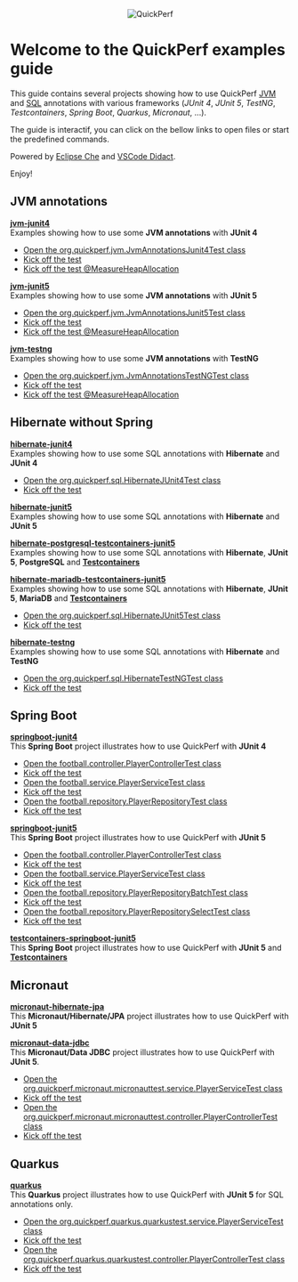 <div align="center">
<img src="https://pbs.twimg.com/profile_banners/926219963333038086/1518645789" alt="QuickPerf"/>
</div>

# Welcome to the QuickPerf examples guide
This guide contains several projects showing how to use QuickPerf [JVM](https://github.com/quick-perf/doc/wiki/JVM-annotations) and [SQL](https://github.com/quick-perf/doc/wiki/SQL-annotations) annotations with various frameworks (*JUnit 4*, *JUnit 5*, *TestNG*, *Testcontainers*, *Spring Boot*, *Quarkus*, *Micronaut*, ...).

The guide is interactif, you can click on the bellow links to open files or start the predefined commands.

Powered by [Eclipse Che](https://www.eclipse.org/che/) and [VSCode Didact](https://github.com/redhat-developer/vscode-didact).

Enjoy!

## JVM annotations

**[jvm-junit4](jvm-junit4/src/test/java/org/quickperf/jvm)**<br>
Examples showing how to use some **JVM annotations** with **JUnit 4**

- [Open the org.quickperf.jvm.JvmAnnotationsJunit4Test class](didact://?commandId=vscode.open&projectFilePath=quickperf-examples%2Fjvm-junit4%2Fsrc%2Ftest%2Fjava%2Forg%2Fquickperf%2Fjvm%2FJvmAnnotationsJunit4Test.java&number=2)
- [Kick off the test](didact://?commandId=workbench.action.tasks.runTask&text=JvmAnnotationsJunit4Test.java)
- [Kick off the test @MeasureHeapAllocation](didact://?commandId=workbench.action.tasks.runTask&text=JvmAnnotationsJunit4Test.java%20%2F%20%40MeasureHeapAllocation)

**[jvm-junit5](jvm-junit5/src/test/java/org/quickperf/jvm)**<br>
Examples showing how to use some **JVM annotations** with **JUnit 5**

- [Open the org.quickperf.jvm.JvmAnnotationsJunit5Test class](didact://?commandId=vscode.open&projectFilePath=quickperf-examples%2Fjvm-junit5%2Fsrc%2Ftest%2Fjava%2Forg%2Fquickperf%2Fjvm%2FJvmAnnotationsJunit5Test.java&number=2)
- [Kick off the test](didact://?commandId=workbench.action.tasks.runTask&text=JvmAnnotationsJunit5Test.java)
- [Kick off the test @MeasureHeapAllocation](didact://?commandId=workbench.action.tasks.runTask&text=JvmAnnotationsJunit5Test.java%20%2F%20%40MeasureHeapAllocation)

**[jvm-testng](jvm-testng/src/test/java/org/quickperf/jvm)**<br>
Examples showing how to use some **JVM annotations** with **TestNG**

- [Open the org.quickperf.jvm.JvmAnnotationsTestNGTest class](didact://?commandId=vscode.open&projectFilePath=quickperf-examples%2Fjvm-testng%2Fsrc%2Ftest%2Fjava%2Forg%2Fquickperf%2Fjvm%2FJvmAnnotationsTestNGTest.java&number=2)
- [Kick off the test](didact://?commandId=workbench.action.tasks.runTask&text=JvmAnnotationsTestNGTest.java)
- [Kick off the test @MeasureHeapAllocation](didact://?commandId=workbench.action.tasks.runTask&text=JvmAnnotationsTestNGTest.java%20%2F%20%40MeasureHeapAllocation)


## Hibernate without Spring

**[hibernate-junit4](hibernate-junit4)**<br>
Examples showing how to use some SQL annotations with **Hibernate** and **JUnit 4**

- [Open the org.quickperf.sql.HibernateJUnit4Test class](didact://?commandId=vscode.open&projectFilePath=quickperf-examples%2Fhibernate-junit4%2Fsrc%2Ftest%2Fjava%2Forg%2Fquickperf%2Fsql%2FHibernateJUnit4Test.java&number=2)
- [Kick off the test](didact://?commandId=workbench.action.tasks.runTask&text=Hibernate%20JUnit%204)

**[hibernate-junit5](hibernate-junit5)**<br>
Examples showing how to use some SQL annotations with **Hibernate** and **JUnit 5**

**[hibernate-postgresql-testcontainers-junit5](tc-postgresql-hibernate-junit5)**<br>
Examples showing how to use some SQL annotations with **Hibernate**, **JUnit 5**, **PostgreSQL** and [**Testcontainers**](https://www.testcontainers.org)

**[hibernate-mariadb-testcontainers-junit5](tc-mariadb-hibernate-junit5)**<br>
Examples showing how to use some SQL annotations with **Hibernate**, **JUnit 5**, **MariaDB** and [**Testcontainers**](https://www.testcontainers.org)

- [Open the org.quickperf.sql.HibernateJUnit5Test class](didact://?commandId=vscode.open&projectFilePath=quickperf-examples%2Fhibernate-junit5%2Fsrc%2Ftest%2Fjava%2Forg%2Fquickperf%2Fsql%2FHibernateJUnit5Test.java&number=2)
- [Kick off the test](didact://?commandId=workbench.action.tasks.runTask&text=Hibernate%20JUnit%205)

**[hibernate-testng](hibernate-testng)**<br>
Examples showing how to use some SQL annotations with **Hibernate** and **TestNG**

- [Open the org.quickperf.sql.HibernateTestNGTest class](didact://?commandId=vscode.open&projectFilePath=quickperf-examples%2Fhibernate-testng%2Fsrc%2Ftest%2Fjava%2Forg%2Fquickperf%2Fsql%2FHibernateTestNGTest.java&number=2)
- [Kick off the test](didact://?commandId=workbench.action.tasks.runTask&text=Hibernate%20TestNG)

## Spring Boot
**[springboot-junit4](springboot-junit4)**<br>
This **Spring Boot** project illustrates how to use QuickPerf with **JUnit 4** 

- [Open the football.controller.PlayerControllerTest class](didact://?commandId=vscode.open&projectFilePath=quickperf-examples%2Fspringboot-junit4%2Fsrc%2Ftest%2Fjava%2Ffootball%2Fcontroller%2FPlayerControllerTest.java&number=2)
- [Kick off the test](didact://?commandId=workbench.action.tasks.runTask&text=Spring%20Boot%20Contoller%20JUnit%204)
- [Open the football.service.PlayerServiceTest class](didact://?commandId=vscode.open&projectFilePath=quickperf-examples%2Fspringboot-junit4%2Fsrc%2Ftest%2Fjava%2Ffootball%2Fservice%2FPlayerServiceTest.java&number=2)
- [Kick off the test](didact://?commandId=workbench.action.tasks.runTask&text=Spring%20Boot%20Service%20JUnit%204)
- [Open the football.repository.PlayerRepositoryTest class](didact://?commandId=vscode.open&projectFilePath=quickperf-examples%2Fspringboot-junit4%2Fsrc%2Ftest%2Fjava%2Ffootball%2Frepository%2FPlayerRepositoryTest.java&number=2)
- [Kick off the test](didact://?commandId=workbench.action.tasks.runTask&text=Spring%20Boot%20Repository%20JUnit%204)


**[springboot-junit5](springboot-junit5)**<br>
This **Spring Boot** project illustrates how to use QuickPerf with **JUnit 5**

- [Open the football.controller.PlayerControllerTest class](didact://?commandId=vscode.open&projectFilePath=quickperf-examples%2Fspringboot-junit5%2Fsrc%2Ftest%2Fjava%2Ffootball%2Fcontroller%2FPlayerControllerTest.java&number=2)
- [Kick off the test](didact://?commandId=workbench.action.tasks.runTask&text=Spring%20Boot%20Contoller%20JUnit%205)
- [Open the football.service.PlayerServiceTest class](didact://?commandId=vscode.open&projectFilePath=quickperf-examples%2Fspringboot-junit5%2Fsrc%2Ftest%2Fjava%2Ffootball%2Fservice%2FPlayerServiceTest.java&number=2)
- [Kick off the test](didact://?commandId=workbench.action.tasks.runTask&text=Spring%20Boot%20Service%20JUnit%205)
- [Open the football.repository.PlayerRepositoryBatchTest class](didact://?commandId=vscode.open&projectFilePath=quickperf-examples%2Fspringboot-junit5%2Fsrc%2Ftest%2Fjava%2Ffootball%2Frepository%2FPlayerRepositoryBatchTest.java&number=2)
- [Kick off the test](didact://?commandId=workbench.action.tasks.runTask&text=Spring%20Boot%20Repository%20Batch%20JUnit%205)
- [Open the football.repository.PlayerRepositorySelectTest class](didact://?commandId=vscode.open&projectFilePath=quickperf-examples%2Fspringboot-junit5%2Fsrc%2Ftest%2Fjava%2Ffootball%2Frepository%2FPlayerRepositorySelectTest.java&number=2)
- [Kick off the test](didact://?commandId=workbench.action.tasks.runTask&text=Spring%20Boot%20Repository%20Select%20JUnit%205)


**[testcontainers-springboot-junit5](tc-springboot-junit5)**<br>
This **Spring Boot** project illustrates how to use QuickPerf with **JUnit 5** and [**Testcontainers**](https://www.testcontainers.org)


## Micronaut
**[micronaut-hibernate-jpa](micronaut-hibernate-jpa)**<br>
This **Micronaut/Hibernate/JPA** project illustrates how to use QuickPerf with **JUnit 5** 



**[micronaut-data-jdbc](micronaut-data-jdbc)**<br>
This **Micronaut/Data JDBC** project illustrates how to use QuickPerf with **JUnit 5**. 

- [Open the org.quickperf.micronaut.micronauttest.service.PlayerServiceTest class](didact://?commandId=vscode.open&projectFilePath=quickperf-examples%2Fmicronaut-data-jdbc%2Fsrc%2Ftest%2Fjava%2Forg%2Fquickperf%2Fmicronaut%2Fmicronauttest%2Fservice%2FPlayerServiceTest.java&number=2)
- [Kick off the test](didact://?commandId=workbench.action.tasks.runTask&text=Micronaut%20Data%20N%2B1%20select)
- [Open the org.quickperf.micronaut.micronauttest.controller.PlayerControllerTest class](didact://?commandId=vscode.open&projectFilePath=quickperf-examples%2Fmicronaut-data-jdbc%2Fsrc%2Ftest%2Fjava%2Forg%2Fquickperf%2Fmicronaut%2Fmicronauttest%2Fcontroller%2FPlayerControllerTest.java&number=2)
- [Kick off the test](didact://?commandId=workbench.action.tasks.runTask&text=Micronaut%20Data%20HTTP)



## Quarkus
**[quarkus](quarkus)**<br>
This **Quarkus** project illustrates how to use QuickPerf with **JUnit 5** for SQL annotations only. 

- [Open the org.quickperf.quarkus.quarkustest.service.PlayerServiceTest class](didact://?commandId=vscode.open&projectFilePath=quickperf-examples%2Fquarkus%2Fsrc%2Ftest%2Fjava%2Forg%2Fquickperf%2Fquarkus%2Fquarkustest%2Fservice%2FPlayerServiceTest.java&number=2)
- [Kick off the test](didact://?commandId=workbench.action.tasks.runTask&text=Quarkus%20N%2B1%20select)
- [Open the org.quickperf.quarkus.quarkustest.controller.PlayerControllerTest class](didact://?commandId=vscode.open&projectFilePath=quickperf-examples%2Fquarkus%2Fsrc%2Ftest%2Fjava%2Forg%2Fquickperf%2Fquarkus%2Fquarkustest%2Fcontroller%2FPlayerControllerTest.java&number=2)
- [Kick off the test](didact://?commandId=workbench.action.tasks.runTask&text=Quarkus%20http%20test)

